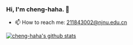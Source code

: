 ### Hi, I'm cheng-haha. 👋

- 📫 How to reach me: 211843002@njnu.edu.cn

[![cheng-haha's github stats](https://github-readme-stats.vercel.app/api?username=cheng-haha)](https://github.com/cheng-haha/github-readme-stats)
